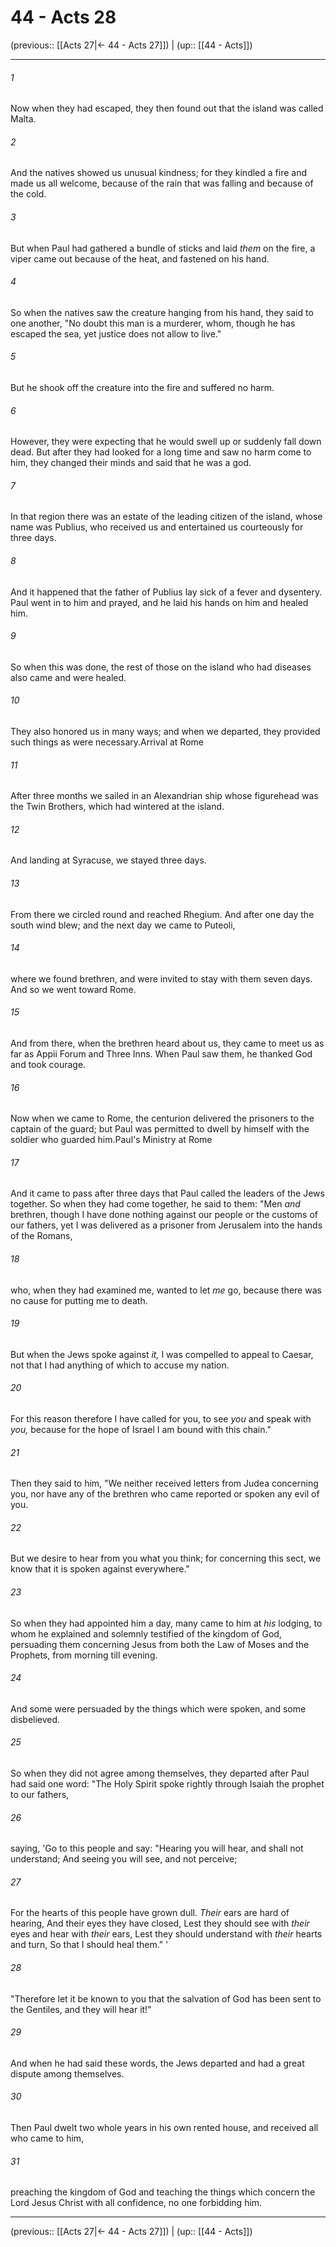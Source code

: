 # 44 - Acts 28

(previous:: [[Acts 27|← 44 - Acts 27]]) | (up:: [[44 - Acts]])

***


###### 1 
Now when they had escaped, they then found out that the island was called Malta. 

###### 2 
And the natives showed us unusual kindness; for they kindled a fire and made us all welcome, because of the rain that was falling and because of the cold. 

###### 3 
But when Paul had gathered a bundle of sticks and laid _them_ on the fire, a viper came out because of the heat, and fastened on his hand. 

###### 4 
So when the natives saw the creature hanging from his hand, they said to one another, "No doubt this man is a murderer, whom, though he has escaped the sea, yet justice does not allow to live." 

###### 5 
But he shook off the creature into the fire and suffered no harm. 

###### 6 
However, they were expecting that he would swell up or suddenly fall down dead. But after they had looked for a long time and saw no harm come to him, they changed their minds and said that he was a god. 

###### 7 
In that region there was an estate of the leading citizen of the island, whose name was Publius, who received us and entertained us courteously for three days. 

###### 8 
And it happened that the father of Publius lay sick of a fever and dysentery. Paul went in to him and prayed, and he laid his hands on him and healed him. 

###### 9 
So when this was done, the rest of those on the island who had diseases also came and were healed. 

###### 10 
They also honored us in many ways; and when we departed, they provided such things as were necessary.Arrival at Rome 

###### 11 
After three months we sailed in an Alexandrian ship whose figurehead was the Twin Brothers, which had wintered at the island. 

###### 12 
And landing at Syracuse, we stayed three days. 

###### 13 
From there we circled round and reached Rhegium. And after one day the south wind blew; and the next day we came to Puteoli, 

###### 14 
where we found brethren, and were invited to stay with them seven days. And so we went toward Rome. 

###### 15 
And from there, when the brethren heard about us, they came to meet us as far as Appii Forum and Three Inns. When Paul saw them, he thanked God and took courage. 

###### 16 
Now when we came to Rome, the centurion delivered the prisoners to the captain of the guard; but Paul was permitted to dwell by himself with the soldier who guarded him.Paul's Ministry at Rome 

###### 17 
And it came to pass after three days that Paul called the leaders of the Jews together. So when they had come together, he said to them: "Men _and_ brethren, though I have done nothing against our people or the customs of our fathers, yet I was delivered as a prisoner from Jerusalem into the hands of the Romans, 

###### 18 
who, when they had examined me, wanted to let _me_ go, because there was no cause for putting me to death. 

###### 19 
But when the Jews spoke against _it,_ I was compelled to appeal to Caesar, not that I had anything of which to accuse my nation. 

###### 20 
For this reason therefore I have called for you, to see _you_ and speak with _you,_ because for the hope of Israel I am bound with this chain." 

###### 21 
Then they said to him, "We neither received letters from Judea concerning you, nor have any of the brethren who came reported or spoken any evil of you. 

###### 22 
But we desire to hear from you what you think; for concerning this sect, we know that it is spoken against everywhere." 

###### 23 
So when they had appointed him a day, many came to him at _his_ lodging, to whom he explained and solemnly testified of the kingdom of God, persuading them concerning Jesus from both the Law of Moses and the Prophets, from morning till evening. 

###### 24 
And some were persuaded by the things which were spoken, and some disbelieved. 

###### 25 
So when they did not agree among themselves, they departed after Paul had said one word: "The Holy Spirit spoke rightly through Isaiah the prophet to our fathers, 

###### 26 
saying, 'Go to this people and say: "Hearing you will hear, and shall not understand; And seeing you will see, and not perceive; 

###### 27 
For the hearts of this people have grown dull. _Their_ ears are hard of hearing, And their eyes they have closed, Lest they should see with _their_ eyes and hear with _their_ ears, Lest they should understand with _their_ hearts and turn, So that I should heal them." ' 

###### 28 
"Therefore let it be known to you that the salvation of God has been sent to the Gentiles, and they will hear it!" 

###### 29 
And when he had said these words, the Jews departed and had a great dispute among themselves. 

###### 30 
Then Paul dwelt two whole years in his own rented house, and received all who came to him, 

###### 31 
preaching the kingdom of God and teaching the things which concern the Lord Jesus Christ with all confidence, no one forbidding him.

***

(previous:: [[Acts 27|← 44 - Acts 27]]) | (up:: [[44 - Acts]])
